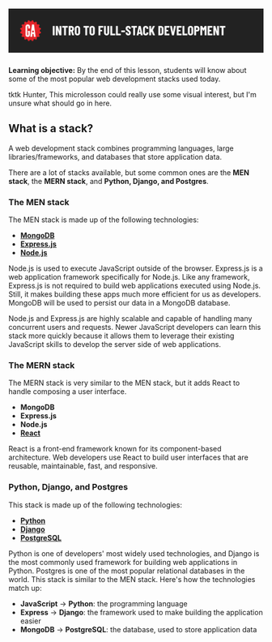 # ![[Intro to Full Stack Development] - Common Stacks Used in Modern Web Apps](./assets/hero.png)

**Learning objective:** By the end of this lesson, students will know about some of the most popular web development stacks used today.

tktk Hunter, This microlesson could really use some visual interest, but I'm unsure what should go in here.

## What is a stack?

A web development stack combines programming languages, large libraries/frameworks, and databases that store application data.

There are a lot of stacks available, but some common ones are the **MEN stack**, the **MERN stack**, and **Python, Django, and Postgres**.

### The MEN stack

The MEN stack is made up of the following technologies:

- **[MongoDB](https://www.mongodb.com/)**
- **[Express.js](https://expressjs.com/)**
- **[Node.js](https://nodejs.org/en)**

Node.js is used to execute JavaScript outside of the browser. Express.js is a web application framework specifically for Node.js. Like any framework, Express.js is not required to build web applications executed using Node.js. Still, it makes building these apps much more efficient for us as developers. MongoDB will be used to persist our data in a MongoDB database.

Node.js and Express.js are highly scalable and capable of handling many concurrent users and requests. Newer JavaScript developers can learn this stack more quickly because it allows them to leverage their existing JavaScript skills to develop the server side of web applications.

### The MERN stack

The MERN stack is very similar to the MEN stack, but it adds React to handle composing a user interface.

- **MongoDB**
- **Express.js**
- **Node.js**
- **[React](https://react.dev/)**

React is a front-end framework known for its component-based architecture. Web developers use React to build user interfaces that are reusable, maintainable, fast, and responsive.

### Python, Django, and Postgres

This stack is made up of the following technologies:

- **[Python](https://docs.python.org/3/)**
- **[Django](https://docs.djangoproject.com/en/5.0/)**
- **[PostgreSQL](https://www.postgresql.org/docs/)**

Python is one of developers' most widely used technologies, and Django is the most commonly used framework for building web applications in Python. Postgres is one of the most popular relational databases in the world. This stack is similar to the MEN stack. Here's how the technologies match up:

- **JavaScript** -> **Python**: the programming language
- **Express** -> **Django**: the framework used to make building the application easier
- **MongoDB** -> **PostgreSQL**: the database, used to store application data
